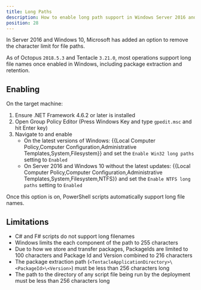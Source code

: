 ```yaml
---
title: Long Paths
description: How to enable long path support in Windows Server 2016 and Windows 10.
position: 28
---
```

In Server 2016 and Windows 10, Microsoft has added an option to remove the character limit for file paths.

As of Octopus `2018.5.3` and Tentacle `3.21.0`, most operations support long file names once enabled in Windows, including package extraction and retention.

## Enabling

On the target machine:
1. Ensure .NET Framework 4.6.2 or later is installed
1. Open Group Policy Editor (Press Windows Key and type `gpedit.msc` and hit Enter key)
1. Navigate to and enable
    - On the latest versions of Windows: {{Local Computer Policy,Computer Configuration,Administrative Templates,System,Filesystem}} and set the `Enable Win32 long paths` setting to `Enabled`
    - On Server 2016 and Windows 10 without the latest updates: {{Local Computer Policy,Computer Configuration,Administrative Templates,System,Filesystem,NTFS}} and set the `Enable NTFS long paths` setting to `Enabled`

Once this option is on, PowerShell scripts automatically support long file names.

## Limitations

- C# and F# scripts do not support long filenames
- Windows limits the each component of the path to 255 characters
- Due to how we store and transfer packages, PackageIds are limited to 100 characters and Package Id and Version combined to 216 characters
- The package extraction path (`<TentacleApplicationDirectory>\<PackageId>\<Version>`) must be less than 256 characters long
- The path to the directory of any script file being run by the deployment must be less than 256 characters long
